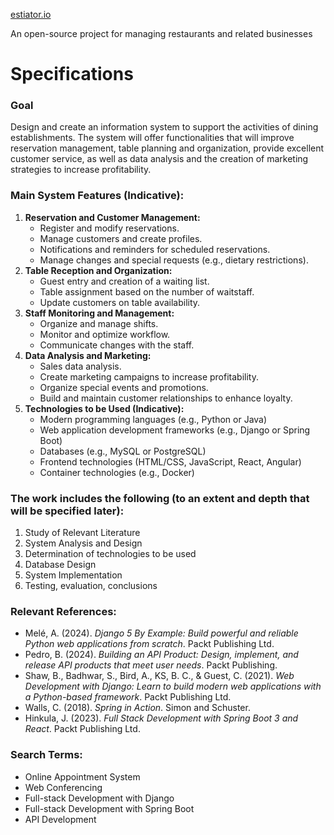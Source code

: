 [estiator.io](https://estiator.io)

An open-source project for managing restaurants and related businesses

# Specifications

### Goal
Design and create an information system to support the activities of dining establishments. The system will offer functionalities that will improve reservation management, table planning and organization, provide excellent customer service, as well as data analysis and the creation of marketing strategies to increase profitability.

### Main System Features (Indicative):
1. **Reservation and Customer Management:**
   - Register and modify reservations.
   - Manage customers and create profiles.
   - Notifications and reminders for scheduled reservations.
   - Manage changes and special requests (e.g., dietary restrictions).
2. **Table Reception and Organization:**
   - Guest entry and creation of a waiting list.
   - Table assignment based on the number of waitstaff.
   - Update customers on table availability.
3. **Staff Monitoring and Management:**
   - Organize and manage shifts.
   - Monitor and optimize workflow.
   - Communicate changes with the staff.
4. **Data Analysis and Marketing:**
   - Sales data analysis.
   - Create marketing campaigns to increase profitability.
   - Organize special events and promotions.
   - Build and maintain customer relationships to enhance loyalty.
5. **Technologies to be Used (Indicative):**
   - Modern programming languages (e.g., Python or Java)
   - Web application development frameworks (e.g., Django or Spring Boot)
   - Databases (e.g., MySQL or PostgreSQL)
   - Frontend technologies (HTML/CSS, JavaScript, React, Angular)
   - Container technologies (e.g., Docker)

### The work includes the following (to an extent and depth that will be specified later):
1. Study of Relevant Literature
2. System Analysis and Design
3. Determination of technologies to be used
4. Database Design
5. System Implementation
6. Testing, evaluation, conclusions

### Relevant References:
- Melé, A. (2024). *Django 5 By Example: Build powerful and reliable Python web applications from scratch*. Packt Publishing Ltd.
- Pedro, B. (2024). *Building an API Product: Design, implement, and release API products that meet user needs*. Packt Publishing.
- Shaw, B., Badhwar, S., Bird, A., KS, B. C., & Guest, C. (2021). *Web Development with Django: Learn to build modern web applications with a Python-based framework*. Packt Publishing Ltd.
- Walls, C. (2018). *Spring in Action*. Simon and Schuster.
- Hinkula, J. (2023). *Full Stack Development with Spring Boot 3 and React*. Packt Publishing Ltd.

### Search Terms:
- Online Appointment System
- Web Conferencing
- Full-stack Development with Django
- Full-stack Development with Spring Boot
- API Development
